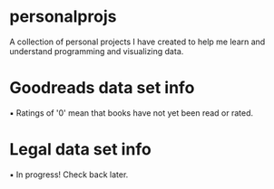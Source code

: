 # personalprojs
A collection of personal projects I have created to help me learn and understand programming and visualizing data.

# Goodreads data set info
▪ Ratings of '0' mean that books have not yet been read or rated.

# Legal data set info
▪ In progress! Check back later.
